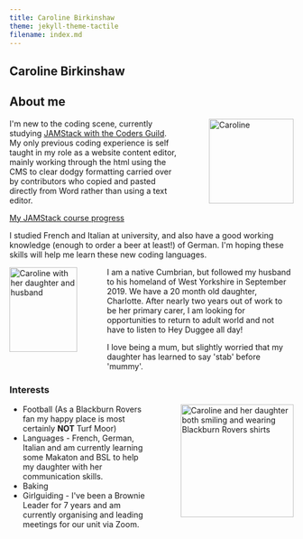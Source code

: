 ```yaml
---
title: Caroline Birkinshaw
theme: jekyll-theme-tactile
filename: index.md
--- 
```

## Caroline Birkinshaw 



## About me 
<img align="right" width="150" height="150" img style="float: right; padding-left: 50px;"  alt="Caroline" src="https://i.imgur.com/lxej1Vim.jpg">


I'm new to the coding scene, currently studying [JAMStack with the Coders Guild](https://thecodersguild.org.uk/blog/learn-web-and-app-development-with-the-jamstack/). My only previous coding experience is self taught in my role as a website content editor, mainly working through the html using the CMS to clear dodgy formatting carried over by contributors who copied and pasted directly from Word rather than using a text editor.

[My JAMStack course progress](https://cjbirki.github.io/CJBirki/JAMStack-course)

I studied French and Italian at university, and also have a good working knowledge (enough to order a beer at least!) of German. I'm hoping these skills will help me learn these new coding languages.

<img align="left" width="120" height="150" img style="float: left; padding-right: 50px; padding-bottom: 50px" alt="Caroline with her daughter and husband" src="https://i.imgur.com/6DzAg8Am.jpg">I am a native Cumbrian, but followed my husband to his homeland of West Yorkshire in September 2019. We have a 20 month old daughter, Charlotte. After nearly two years out of work to be her primary carer, I am looking for opportunities to return to adult world and not have to listen to Hey Duggee all day!

I love being a mum, but slightly worried that my daughter has learned to say 'stab' before 'mummy'.


### Interests 
<img align="right" width="200" height="200" img style="float: right; padding-left: 50px; padding-bottom: 50px"
alt="Caroline and her daughter both smiling and wearing Blackburn Rovers shirts" src="https://i.imgur.com/Dbs7PzUm.jpg">
- Football (As a Blackburn Rovers fan my happy place is most certainly **NOT** Turf Moor) 
- Languages - French, German, Italian and am currently learning some Makaton and BSL to help my daughter with her communication skills.
- Baking
- Girlguiding - I've been a Brownie Leader for 7 years and am currently organising and leading meetings for our unit via Zoom.

